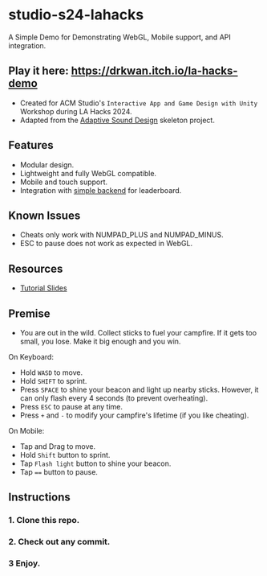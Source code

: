 # studio-s24-lahacks
A Simple Demo for Demonstrating WebGL, Mobile support, and API integration.

## Play it here: https://drkwan.itch.io/la-hacks-demo

- Created for ACM Studio's `Interactive App and Game Design with Unity` Workshop during LA Hacks 2024.
- Adapted from the [Adaptive Sound Design](https://github.com/aaronkwan/studio-w24-fmod/tree/main) skeleton project.

## Features
- Modular design.
- Lightweight and fully WebGL compatible.
- Mobile and touch support.
- Integration with [simple backend](https://github.com/aaronkwan/starter-rest-api) for leaderboard.

## Known Issues
- Cheats only work with NUMPAD_PLUS and NUMPAD_MINUS.
- ESC to pause does not work as expected in WebGL.

## Resources
- [Tutorial Slides](https://docs.google.com/presentation/d/1B9RMw7ci3ZWn2ydjm0kXlAUBFW3kQvoUw591l0MvTZM/edit?usp=sharing)

## Premise
- You are out in the wild. Collect sticks to fuel your campfire. If it gets too small, you lose. Make it big enough and you win.

On Keyboard:
- Hold `WASD` to move.
- Hold `SHIFT` to sprint.
- Press `SPACE` to shine your beacon and light up nearby sticks. However, it can only flash every 4 seconds (to prevent overheating).
- Press `ESC` to pause at any time.
- Press `+` and `-` to modify your campfire's lifetime (if you like cheating).

On Mobile:
- Tap and Drag to move.
- Hold `Shift` button to sprint.
- Tap `Flash light` button to shine your beacon.
- Tap `==` button to pause.

## Instructions
### 1. Clone this repo.
### 2. Check out any commit.
### 3 Enjoy.
 

